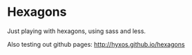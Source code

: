 # Hexagons #

Just playing with hexagons, using sass and less.  

Also testing out github pages: http://hyxos.github.io/hexagons
